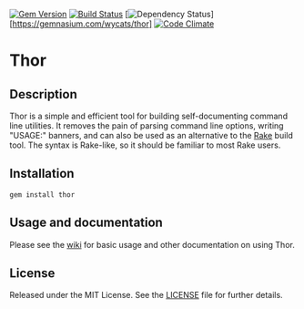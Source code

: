 [![Gem Version](https://badge.fury.io/rb/thor.png)](https://rubygems.org/gems/thor)
[![Build Status](https://secure.travis-ci.org/wycats/thor.png?branch=master)](http://travis-ci.org/wycats/thor)
[![Dependency Status](https://gemnasium.com/wycats/thor.png?travis)][https://gemnasium.com/wycats/thor]
[![Code Climate](https://codeclimate.com/github/wycats/thor.png)](https://codeclimate.com/github/wycats/thor)

Thor
====

Description
-----------
Thor is a simple and efficient tool for building self-documenting command line
utilities.  It removes the pain of parsing command line options, writing
"USAGE:" banners, and can also be used as an alternative to the [Rake][rake]
build tool.  The syntax is Rake-like, so it should be familiar to most Rake
users.

[rake]: https://github.com/jimweirich/rake

Installation
------------
    gem install thor

Usage and documentation
-----------------------
Please see the [wiki][] for basic usage and other documentation on using Thor.

[wiki]: https://github.com/wycats/thor/wiki

License
-------
Released under the MIT License.  See the [LICENSE][] file for further details.

[license]: LICENSE.md
